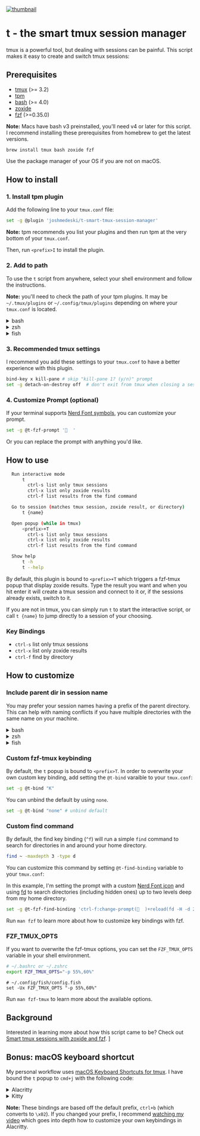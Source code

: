 <a href="https://www.joshmedeski.com/posts/smart-tmux-sessions-with-zoxide-and-fzf/" target="_blank">

![thumbnail](https://github.com/joshmedeski/t-smart-tmux-session-manager/blob/main/smart-tmux-sessions-with-zoxide-and-fzf.jpeg?raw=true)

</a>

# t - the smart tmux session manager

tmux is a powerful tool, but dealing with sessions can be painful. This script makes it easy to create and switch tmux sessions:

## Prerequisites

- [tmux](https://github.com/tmux/tmux) (>= 3.2)
- [tpm](https://github.com/tmux-plugins/tpm)
- [bash](https://www.gnu.org/software/bash/) (>= 4.0)
- [zoxide](https://github.com/ajeetdsouza/zoxide)
- [fzf](https://github.com/junegunn/fzf) (>=0.35.0)

**Note:** Macs have bash v3 preinstalled, you'll need v4 or later for this script. I recommend installing these prerequisites from homebrew to get the latest versions.

```
brew install tmux bash zoxide fzf
```

Use the package manager of your OS if you are not on macOS.

## How to install

### 1. Install tpm plugin

Add the following line to your `tmux.conf` file:

```sh
set -g @plugin 'joshmedeski/t-smart-tmux-session-manager'
```

**Note:** tpm recommends you list your plugins and then run tpm at the very bottom of your `tmux.conf`.

Then, run `<prefix>I` to install the plugin.

### 2. Add to path

To use the `t` script from anywhere, select your shell environment and follow the instructions.

**Note:** you'll need to check the path of your tpm plugins. It may be `~/.tmux/plugins` or `~/.config/tmux/plugins` depending on where your `tmux.conf` is located.

<details>
<summary>bash</summary>

Add the following line to `~/.bashrc`

```sh
# ~/.tmux/plugins
export PATH=$HOME/.tmux/plugins/t-smart-tmux-session-manager/bin:$PATH
# ~/.config/tmux/plugins
export PATH=$HOME/.config/tmux/plugins/t-smart-tmux-session-manager/bin:$PATH
```

</details>

<details>
<summary>zsh</summary>

Add the following line to `~/.zprofile`

```sh
# ~/.tmux/plugins
export PATH=$HOME/.tmux/plugins/t-smart-tmux-session-manager/bin:$PATH
# ~/.config/tmux/plugins
export PATH=$HOME/.config/tmux/plugins/t-smart-tmux-session-manager/bin:$PATH
```

</details>

<details>
<summary>fish</summary>

Add the following line to `~/.config/fish/config.fish`

```fish
# ~/.tmux/plugins
fish_add_path $HOME/.tmux/plugins/t-smart-tmux-session-manager/bin
# ~/.config/tmux/plugins
fish_add_path $HOME/.config/tmux/plugins/t-smart-tmux-session-manager/bin
```

</details>

### 3. Recommended tmux settings

I recommend you add these settings to your `tmux.conf` to have a better experience with this plugin.

```sh
bind-key x kill-pane # skip "kill-pane 1? (y/n)" prompt
set -g detach-on-destroy off  # don't exit from tmux when closing a session
```

### 4. Customize Prompt (optional)

If your terminal supports [Nerd Font symbols](https://www.nerdfonts.com/), you can customize your prompt.

```sh
set -g @t-fzf-prompt '  '
```

Or you can replace the prompt with anything you'd like.

## How to use

```sh
  Run interactive mode
      t
        ctrl-s list only tmux sessions
        ctrl-x list only zoxide results
        ctrl-f list results from the find command

  Go to session (matches tmux session, zoxide result, or directory)
      t {name}

  Open popup (while in tmux)
      <prefix>+T
        ctrl-s list only tmux sessions
        ctrl-x list only zoxide results
        ctrl-f list results from the find command

  Show help
      t -h
      t --help
```

By default, this plugin is bound to `<prefix>+T` which triggers a fzf-tmux popup that display zoxide results. Type the result you want and when you hit enter it will create a tmux session and connect to it or, if the sessions already exists, switch to it.

If you are not in tmux, you can simply run `t` to start the interactive script, or call `t {name}` to jump directly to a session of your choosing.

### Key Bindings

- `ctrl-s` list only tmux sessions
- `ctrl-x` list only zoxide results
- `ctrl-f` find by directory

## How to customize

### Include parent dir in session name

You may prefer your session names having a prefix of the parent directory. This can help with naming conflicts if you have multiple directories with the same name on your machine.

<details>
<summary>bash</summary>

Add the following line to `~/.bashrc`

```sh
export T_SESSION_NAME_INCLUDE_PARENT="true"
```

</details>

<details>
<summary>zsh</summary>

Add the following line to `~/.zshrc`

```sh
export T_SESSION_NAME_INCLUDE_PARENT="true"
```

</details>

<details>
<summary>fish</summary>

Add the following line to `~/.config/fish/conf.d/t.fish`

```fish
set -Ux T_SESSION_NAME_INCLUDE_PARENT true
```

</details>

### Custom fzf-tmux keybinding

By default, the `t` popup is bound to `<prefix>T`. In order to overwrite your own custom key binding, add setting the `@t-bind` varaible to your `tmux.conf`:

```sh
set -g @t-bind "K"
```

You can unbind the default by using `none`.

```sh
set -g @t-bind "none" # unbind default
```

### Custom find command

By default, the find key binding (`^f`) will run a simple `find` command to search for directories in and around your home directory.

```sh
find ~ -maxdepth 3 -type d
```

You can customize this command by setting `@t-find-binding` variable to your `tmux.conf`:

In this example, I'm setting the prompt with a custom [Nerd Font icon](https://www.nerdfonts.com/) and using [fd](https://github.com/sharkdp/fd) to search directories (including hidden ones) up to two levels deep from my home directory.

```sh
set -g @t-fzf-find-binding 'ctrl-f:change-prompt(  )+reload(fd -H -d 2 -t d . ~)'
```

Run `man fzf` to learn more about how to customize key bindings with fzf.

### FZF_TMUX_OPTS

If you want to overwrite the fzf-tmux options, you can set the `FZF_TMUX_OPTS` variable in your shell environment.

```bash
# ~/.bashrc or ~/.zshrc
export FZF_TMUX_OPTS="-p 55%,60%"
```

```fish
# ~/.config/fish/config.fish
set -Ux FZF_TMUX_OPTS "-p 55%,60%"
```

Run `man fzf-tmux` to learn more about the available options.

## Background

Interested in learning more about how this script came to be? Check out [Smart tmux sessions with zoxide and fzf](https://www.joshmedeski.com/posts/smart-tmux-sessions-with-zoxide-and-fzf/).
]

## Bonus: macOS keyboard shortcut

My personal workflow uses [macOS Keyboard Shortcuts for tmux](https://www.joshmedeski.com/posts/macos-keyboard-shortcuts-for-tmux/). I have bound the `t` popup to `cmd+j` with the following code:

<details>
<summary>Alacritty</summary>

Add the following line to your `alacritty.yml`

```yml
key_bindings:
  - { key: K, mods: Command, chars: "\x02\x54" } # open t - tmux smart session manager
```

</details>

<details>
<summary>Kitty</summary>

Add the following line to your `kitty.conf`

```sh
map cmd+k send_text all \x02\x54
```

</details>

**Note:** These bindings are based off the default prefix, `ctrl+b` (which converts to `\x02`). If you changed your prefix, I recommend [watching my video](https://www.joshmedeski.com/posts/macos-keyboard-shortcuts-for-tmux/) which goes into depth how to customize your own keybindings in Alacritty.

